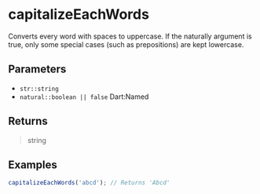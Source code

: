 # capitalizeEachWords <Lang dart js />

Converts every word with spaces to uppercase. If the naturally argument is true, only some special cases (such as prepositions) are kept lowercase.

## Parameters

- `str::string`
- `natural::boolean || false` <span class="named">Dart:Named</span>

## Returns

> string

## Examples

```javascript
capitalizeEachWords('abcd'); // Returns 'Abcd'
```
